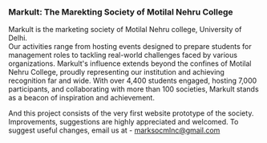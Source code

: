 ### Markult: The Marekting Society of Motilal Nehru College

Markult is the marketing society of Motilal Nehru college, University of Delhi.  
Our activities range from hosting events designed to prepare students for management roles to tackling real-world challenges faced by various organizations. 
Markult's influence extends beyond the confines of Motilal Nehru College, proudly representing our institution and achieving recognition far and wide. 
With over 4,400 students engaged, hosting 7,000 participants, and collaborating with more than 100 societies, Markult stands as a beacon of inspiration and achievement. 


And this project consists of the very first website prototype of the society. Improvements, suggestions are highly appreciated and welcomed. To suggest useful changes, email us 
at - marksocmlnc@gmail.com 

```markdown
